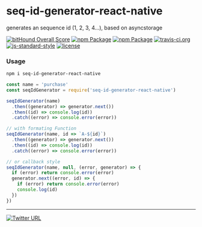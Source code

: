 seq-id-generator-react-native
====
generates an sequence id (1, 2, 3, 4...), based on asyncstorage

[![bitHound Overall Score](https://www.bithound.io/github/stockulus/seq-id-generator-react-native/badges/score.svg)](https://www.bithound.io/github/stockulus/seq-id-generator-react-native) [![npm Package](https://img.shields.io/npm/dm/seq-id-generator-react-native.svg)](https://www.npmjs.com/package/seq-id-generator-react-native) [![npm Package](https://img.shields.io/npm/v/seq-id-generator-react-native.svg)](https://www.npmjs.com/package/seq-id-generator-react-native) [![travis-ci.org](https://travis-ci.org/stockulus/seq-id-generator-react-native.svg)](https://travis-ci.org/stockulus/seq-id-generator-react-native) [![js-standard-style](https://img.shields.io/badge/code%20style-standard-brightgreen.svg)](http://standardjs.com/) [![license](https://img.shields.io/npm/l/seq-id-generator-react-native.svg?maxAge=2592000)](https://opensource.org/licenses/MIT)
### Usage

```bash
npm i seq-id-generator-react-native
```

```js
const name = 'purchase'
const seqIdGenerator = require('seq-id-generator-react-native')

seqIdGenerator(name)
  .then((generator) => generator.next())
  .then((id) => console.log(id))
  .catch((error) => console.error(error))

// with formating Function
seqIdGenerator(name, id => `A-${id}`)
  .then((generator) => generator.next())
  .then((id) => console.log(id))
  .catch((error) => console.error(error))

// or callback style
seqIdGenerator(name, null, (error, generator) => {
  if (error) return console.error(error)
  generator.next((error, id) => {
    if (error) return console.error(error)
    console.log(id)
  })
})

```

---
[![Twitter URL](https://img.shields.io/twitter/url/http/shields.io.svg?style=social&maxAge=2592000)](https://twitter.com/stockulus)
